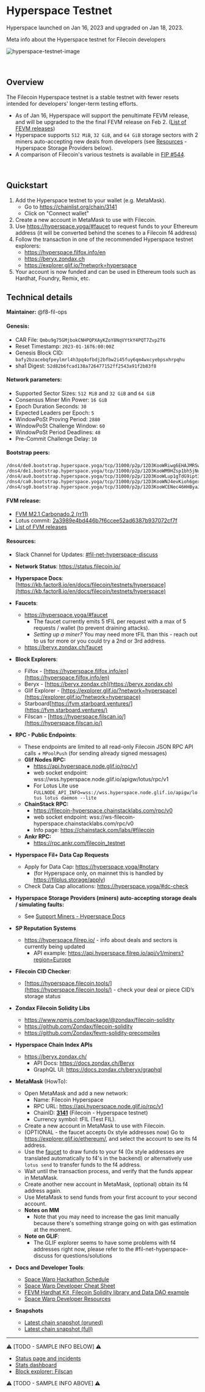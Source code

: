 # Hyperspace Testnet

Hyperspace launched on Jan 16, 2023 and upgraded on Jan 18, 2023.

Meta info about the Hyperspace testnet for Filecoin developers

![hyperspace-testnet-image](images/hyperspace-testnet-image.png)

&nbsp;

## Overview

The Filecoin Hyperspace testnet is a stable testnet with fewer resets intended for developers' longer-term testing efforts.

- As of Jan 16, Hyperspace will support the penultimate FEVM release, and will be upgraded to the the final FEVM release on Feb 2. ([List of FEVM releases](https://github.com/filecoin-project/ref-fvm/issues/692))
- Hyperspace supports `512 MiB`, `32 GiB`, and `64 GiB` storage sectors with 2 miners auto-accepting new deals from developers (see [Resources](#resources) - Hyperspace Storage Providers below).
- A comparison of Filecoin's various testnets is available in [FIP #544](https://github.com/filecoin-project/FIPs/discussions/544).


&nbsp;

## Quickstart

1. Add the Hyperspace testnet to your wallet (e.g. MetaMask).
    - Go to https://chainlist.org/chain/3141
    - Click on "Connect wallet"
2. Create a new account in MetaMask to use with Filecoin.
3. Use https://hyperspace.yoga/#faucet to request funds to your Ethereum address (it will be converted behind the scenes to a Filecoin f4 address)
4. Follow the transaction in one of the recommended Hyperspace testnet explorers:
    - https://hyperspace.filfox.info/en 
    - https://beryx.zondax.ch 
    - https://explorer.glif.io/?network=hyperspace 
5. Your account is now funded and can be used in Ethereum tools such as Hardhat, Foundry, Remix, etc.

## Technical details

**Maintainer:** @f8-fil-ops

#### **Genesis**:

- CAR File: `Qmbu9g75GMjbokCNHPQPXAyKZoY8NqVYtkY4PQT7Zvp2T6`
- Reset Timestamp: `2023-01-16T6:00:00Z`
- Genesis Block CID: `bafy2bzacebqfpeylmrl4h3pq4ofbdj2bfbw2i45fuy6qm4wxcyebpsxhrpqhu`
- sha1 Digest: `52d82b6fcad138a726477152ff2543a91f2b83f8`

#### **Network parameters**:

- Supported Sector Sizes: `512 MiB` and `32 GiB` and `64 GiB`
- Consensus Miner Min Power: `16 GiB`
- Epoch Duration Seconds: `30`
- Expected Leaders per Epoch: `5`
- WindowPoSt Proving Period: `2880`
- WindowPoSt Challenge Window: `60`
- WindowPoSt Period Deadlines: `48`
- Pre-Commit Challenge Delay: `10`

#### **Bootstrap peers**:

```
/dns4/de0.bootstrap.hyperspace.yoga/tcp/31000/p2p/12D3KooWRiwg6EHAJMR5w3DZTgpS5W4ncWPSVP2Mr1o4ey1RYSQo
/dns4/de1.bootstrap.hyperspace.yoga/tcp/31000/p2p/12D3KooWM9HZsp1bh5jNu2m9FBSbkKSeSWUPPuDBQiiMfPDBAK3U
/dns4/au0.bootstrap.hyperspace.yoga/tcp/31000/p2p/12D3KooWLup1gTdG9ipt3bSUyPCmM4CT86p9nNe12oqrCX8Zo8Na
/dns4/ca0.bootstrap.hyperspace.yoga/tcp/31000/p2p/12D3KooWNJ4evKioh6gexD4fyvyeFecNtp2oTEPTyp3jtSQ3pWaP
/dns4/sg0.bootstrap.hyperspace.yoga/tcp/31000/p2p/12D3KooWCENec46HHByaJKzbjSqz9TqVdSxSAdi9FKNwdMvfw3vp
```


#### **FVM release**:

- [FVM M2.1 Carbonado.2 (rr11)](https://github.com/filecoin-project/ref-fvm/issues/1371)
- Lotus commit: [2a3989e4bd446b7f6ccee52ad6387b937072cf7f](https://github.com/filecoin-project/lotus/commit/2a3989e4bd446b7f6ccee52ad6387b937072cf7f)
- [List of FVM releases](https://github.com/filecoin-project/ref-fvm/issues/692)

#### **Resources**:

- Slack Channel for Updates: [#fil-net-hyperspace-discuss](https://filecoinproject.slack.com/archives/C04JEJB82RY)

- **Network Status**: https://status.filecoin.io/
- **Hyperspace Docs**: [https://kb.factor8.io/en/docs/filecoin/testnets/hyperspace](https://kb.factor8.io/en/docs/filecoin/testnets/hyperspace)
- **Faucets**: 
  - https://hyperspace.yoga/#faucet
    - The faucet currently emits 5 tFIL per request with a max of 5 requests / wallet (to prevent draining attacks).
    - _Setting up a miner?_ You may need more tFIL than this - reach out to us for more or you could try a 2nd or 3rd address.
  - https://beryx.zondax.ch/faucet
- **Block Explorers**:
  - Filfox - [https://hyperspace.filfox.info/en](https://hyperspace.filfox.info/en)
  - Beryx - [https://beryx.zondax.ch](https://beryx.zondax.ch)
  - Glif Explorer - [https://explorer.glif.io/?network=hyperspace](https://explorer.glif.io/?network=hyperspace)
  - Starboard[https://fvm.starboard.ventures/](https://fvm.starboard.ventures/)
  - Filscan - [https://hyperspace.filscan.io/](https://hyperspace.filscan.io/)
- **RPC - Public Endpoints**:
  - These endpoints are limited to all read-only Filecoin JSON RPC API calls + `MPoolPush` (for sending already signed messages)
  - **Glif Nodes RPC:**
    - https://api.hyperspace.node.glif.io/rpc/v1
    - web socket endpoint: wss://wss.hyperspace.node.glif.io/apigw/lotus/rpc/v1
    - For Lotus Lite use `FULLNODE_API_INFO=wss://wss.hyperspace.node.glif.io/apigw/lotus lotus daemon --lite`
  - **ChainStack RPC:**
    - https://filecoin-hyperspace.chainstacklabs.com/rpc/v0
    - web socket endpoint: wss://ws-filecoin-hyperspace.chainstacklabs.com/rpc/v0
    - Info page: https://chainstack.com/labs/#filecoin
  - **Ankr RPC:**
    - https://rpc.ankr.com/filecoin_testnet
- **Hyperspace Fil+ Data Cap Requests**
  - Apply for Data Cap: https://hyperspace.yoga/#notary 
    - (for Hyperspace only, on mainnet this is handled by https://filplus.storage/apply)
  - Check Data Cap allocations: https://hyperspace.yoga/#dc-check
- **Hyperspace Storage Providers (miners) auto-accepting storage deals / simulating faults:**
  - See [Support Miners - Hyperspace Docs](https://kb.factor8.io/en/docs/filecoin/testnets/hyperspace/support-miners)
- **SP Reputation Systems**
  - https://hyperspace.filrep.io/ - info about deals and sectors is currently being updated
     - API example: https://api.hyperspace.filrep.io/api/v1/miners?region=Europe
- **Filecoin CID Checker**:
  - [https://hyperspace.filecoin.tools/](https://hyperspace.filecoin.tools/) - check your deal or piece CID’s storage status
- **Zondax Filecoin Solidity Libs**
  - https://www.npmjs.com/package/@zondax/filecoin-solidity
  - https://github.com/Zondax/filecoin-solidity
  - https://github.com/Zondax/fevm-solidity-precompiles
- **Hyperspace Chain Index APIs**
  - https://beryx.zondax.ch/ 
    - API Docs: https://docs.zondax.ch/Beryx
    - GraphQL UI: https://docs.zondax.ch/beryx/graphql
- **MetaMask** (HowTo):
  - Open MetaMask and add a new network:
    - Name: Filecoin Hyperspace
    - RPC URL: https://api.hyperspace.node.glif.io/rpc/v1
    - ChainID: [**3141**](https://github.com/ethereum-lists/chains/blob/master/_data/chains/eip155-3141.json) (Filecoin - Hyperspace testnet)
    - Currency symbol: tFIL (Test FIL).
  - Create a new account in MetaMask to use with Filecoin.
  - (OPTIONAL - the faucet accepts 0x style addresses now) Go to https://explorer.glif.io/ethereum/, and select the account to see its f4 address.
  - Use the [faucet](https://hyperspace.yoga/#faucet) to draw funds to your f4 (0x style addresses are translated automatically to f4's in the backend) or alternatively use `lotus send` to transfer funds to the f4 address.
  - Wait until the transaction process, and verify that the funds appear in MetaMask.
  - Create another new account in MetaMask, (optional) obtain its f4 address again.
  - Use MetaMask to send funds from your first account to your second account.
  - **Notes on MM**
    - Note that you may need to increase the gas limit manually because there's something strange going on with gas estimation at the moment.
  - **Note on GLIF**:
    - The GLIF explorer seems to have some problems with f4 addresses right now, please refer to the #fil-net-hyperspace-discuss for questions/solutions
- **Docs and Developer Tools**:
  - [Space Warp Hackathon Schedule](https://ethglobal.com/events/spacewarp#schedule)
  - [Space Warp Developer Cheat Sheet](https://docs.google.com/document/d/1EecX8XOqOF6MNaouXL0qZAuCEK1WF5UWA5LMSlWe3RI/edit#)
  - [FEVM Hardhat Kit, Filecoin Solidity library and Data DAO example](https://docs.filecoin.io/developers/smart-contracts/hardhat/)
  - [Space Warp Developer Resources](https://spacewarp.fvm.dev/#resources)
- **Snapshots**
  - [Latest chain snapshot (pruned)](https://snapshots.hyperspace.yoga/hyperspace-latest-pruned.car)
  - [Latest chain snapshot (full)](https://snapshots.hyperspace.yoga/hyperspace-latest-full.car)

<hr>

:warning: [TODO - SAMPLE INFO BELOW] :warning:


- [Status page and incidents](https://filecoin.statuspage.io/)
- [Stats dashboard](https://stats.filecoin.io/)
- [Block explorer: Filscan](https://filscan.io/)

:warning: [TODO - SAMPLE INFO ABOVE] :warning:
